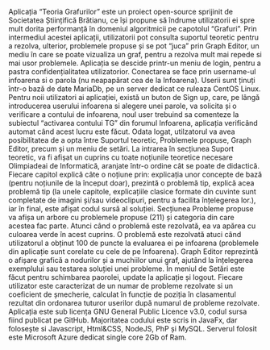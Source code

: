 Aplicația “Teoria Grafurilor” este un proiect open-source sprijinit de Societatea Științifică Brătianu, ce își propune să îndrume utilizatorii ei spre mult dorita performanță în domeniul algoritmicii pe capotolul “Grafuri”. 
	Prin intermediul acestei aplicații, utilizatorii pot consulta suportul teoretic pentru a rezolva, ulterior, problemele propuse și se pot “juca” prin Graph Editor, un mediu în care se poate vizualiza un graf, pentru a rezolva mult mai repede si mai usor problemele.
	Aplicația se descide printr-un meniu de login, pentru a pastra confidențialitatea utilizatorior. Conectarea se face prin username-ul infoarena si o parola (nu neapapărat cea de la Infoarena). Userii sunt ținuți într-o bază de date MariaDb, pe un server dedicat ce ruleaza CentOS Linux. Pentru noii utilizatori ai aplicației, există un buton de Sign up, care, pe lângă introducerea userului infoarena si alegere unei parole, va solicita și o verificare a contului de infoarena, noul user trebuind sa comenteze la subiectul “activarea contului TG” din forumul Infoarena, aplicația verificând automat când acest lucru este făcut. 
	Odata logat, utilzatorul va avea posibilitatea de a opta între Suportul teoretic, Problemele propuse,  Graph Editor, precum și un meniu de setări. La intrarea în secțiunea Suport teoretic, va fi afișat un cuprins cu toate noțiunile teoretice necesare Olimpiadeai de Informatică, aranjate într-o ordine cât se poate de didactică. Fiecare capitol explică câte o noțiune prin: explicația unor concepte de bază (pentru noțiunile de la început doar), prezintă o problemă tip, explică acea problemă tip (la unele capitole, explicațiile clasice formate din cuvinte sunt completate de imagini și/sau videoclipuri, pentru a facilita înțelegerea lor.), iar în final, este afișat codul sursă al soluției. Secțiunea Probleme propuse va afișa un arbore cu problemele propuse (211) și categoria din care acestea fac parte. Atunci când o problemă este rezolvată, ea va apărea cu culoarea verde în acest cuprins. O problemă este rezolvată atuci când utilizatorul a obținut 100 de puncte la evaluarea ei pe infoarena (problemele din aplicație sunt corelate cu cele de pe Infoarena). Graph Editor reprezintă o afișare grafică a nodurilor și a muchiilor unui graf, ajutând la înțelegerea exemplului sau testarea soluției unei probleme. În meniul de Setări este făcut pentru schimbarea paorolei, update la aplicație și logout. 
	Fiecare utilizator este caracterizat de un numar de probleme rezolvate si un coeficient de șmecherie, calculat în funcție de poziția în clasamentul rezultat din ordonarea tuturor userilor după numarul de probleme rezolvate. 
	Aplicația este sub licența GNU General Public Licence v3.0, codul sursa fiind publicat pe GitHub. Majoritatea codului este scris in JavaFx, dar folosește si Javascript, Html&CSS, NodeJS, PhP și MySQL. Serverul folosit este Microsoft Azure dedicat single core 2Gb of Ram.
